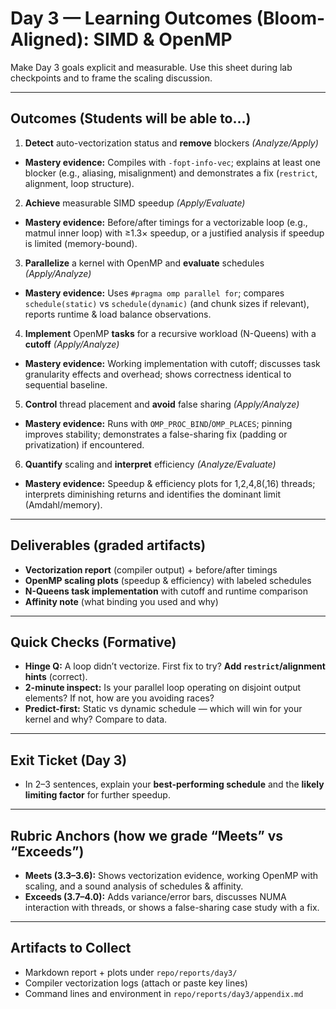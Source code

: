# Day 3 — Learning Outcomes (Bloom-Aligned): SIMD & OpenMP

Make Day 3 goals explicit and measurable. Use this sheet during lab checkpoints and to frame the scaling discussion.

---

## Outcomes (Students will be able to…)

1) **Detect** auto-vectorization status and **remove** blockers *(Analyze/Apply)*  
- **Mastery evidence:** Compiles with `-fopt-info-vec`; explains at least one blocker (e.g., aliasing, misalignment) and demonstrates a fix (`restrict`, alignment, loop structure).

2) **Achieve** measurable SIMD speedup *(Apply/Evaluate)*  
- **Mastery evidence:** Before/after timings for a vectorizable loop (e.g., matmul inner loop) with ≥1.3× speedup, or a justified analysis if speedup is limited (memory-bound).

3) **Parallelize** a kernel with OpenMP and **evaluate** schedules *(Apply/Analyze)*  
- **Mastery evidence:** Uses `#pragma omp parallel for`; compares `schedule(static)` vs `schedule(dynamic)` (and chunk sizes if relevant), reports runtime & load balance observations.

4) **Implement** OpenMP **tasks** for a recursive workload (N-Queens) with a **cutoff** *(Apply/Analyze)*  
- **Mastery evidence:** Working implementation with cutoff; discusses task granularity effects and overhead; shows correctness identical to sequential baseline.

5) **Control** thread placement and **avoid** false sharing *(Apply/Analyze)*  
- **Mastery evidence:** Runs with `OMP_PROC_BIND`/`OMP_PLACES`; pinning improves stability; demonstrates a false-sharing fix (padding or privatization) if encountered.

6) **Quantify** scaling and **interpret** efficiency *(Analyze/Evaluate)*  
- **Mastery evidence:** Speedup & efficiency plots for 1,2,4,8(,16) threads; interprets diminishing returns and identifies the dominant limit (Amdahl/memory).

---

## Deliverables (graded artifacts)
- **Vectorization report** (compiler output) + before/after timings  
- **OpenMP scaling plots** (speedup & efficiency) with labeled schedules  
- **N-Queens task implementation** with cutoff and runtime comparison  
- **Affinity note** (what binding you used and why)

---

## Quick Checks (Formative)
- **Hinge Q:** A loop didn’t vectorize. First fix to try? **Add `restrict`/alignment hints** (correct).  
- **2-minute inspect:** Is your parallel loop operating on disjoint output elements? If not, how are you avoiding races?  
- **Predict-first:** Static vs dynamic schedule — which will win for your kernel and why? Compare to data.

---

## Exit Ticket (Day 3)
- In 2–3 sentences, explain your **best-performing schedule** and the **likely limiting factor** for further speedup.

---

## Rubric Anchors (how we grade “Meets” vs “Exceeds”)
- **Meets (3.3–3.6):** Shows vectorization evidence, working OpenMP with scaling, and a sound analysis of schedules & affinity.  
- **Exceeds (3.7–4.0):** Adds variance/error bars, discusses NUMA interaction with threads, or shows a false-sharing case study with a fix.

---

## Artifacts to Collect
- Markdown report + plots under `repo/reports/day3/`  
- Compiler vectorization logs (attach or paste key lines)  
- Command lines and environment in `repo/reports/day3/appendix.md`
